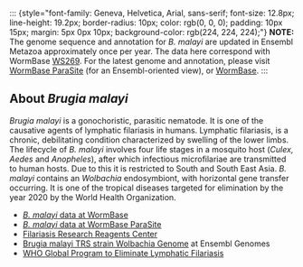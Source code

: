 ::: {style="font-family: Geneva, Helvetica, Arial, sans-serif; font-size: 12.8px; line-height: 19.2px; border-radius: 10px; color: rgb(0, 0, 0); padding: 10px 15px; margin: 5px 0px 10px; background-color: rgb(224, 224, 224);"}
**NOTE:** The genome sequence and annotation for *B. malayi* are updated
in Ensembl Metazoa approximately once per year. The data here correspond
with WormBase
[WS26](ftp://ftp.wormbase.org/pub/wormbase/releases/WS269)[9](ftp://ftp.wormbase.org/pub/wormbase/releases/WS269).
For the latest genome and annotation, please visit [WormBase
ParaSite](http://parasite.wormbase.org) (for an Ensembl-oriented view),
or [WormBase](http://www.wormbase.org).
:::

About *Brugia malayi*
---------------------

*Brugia malayi* is a gonochoristic, parasitic nematode. It is one of the
causative agents of lymphatic filariasis in humans. Lymphatic
filariasis, is a chronic, debilitating condition characterized by
swelling of the lower limbs. The lifecycle of *B. malayi* involves four
life stages in a mosquito host (*Culex, Aedes* and *Anopheles*), after
which infectious microfilariae are transmitted to human hosts. Due to
this it is restricted to South and South East Asia. *B. malayi* contains
an *Wolbachia* endosymbiont, with horizontal gene transfer occurring. It
is one of the tropical diseases targeted for elimination by the year
2020 by the World Health Organization.

-   [*B. malayi* data at
    WormBase](http://www.wormbase.org/species/b_malayi)
-   [*B. malayi* data at WormBase
    ParaSite](http://parasite.wormbase.org/Brugia_malayi_prjna10729/Info/Index)
-   [Filariasis Research Reagents
    Center](http://www.filariasiscenter.org)
-   [Brugia malayi TRS strain Wolbachia
    Genome](http://bacteria.ensembl.org/wolbachia_endosymbiont_strain_trs_of_brugia_malayi/Info/Index)
    at Ensembl Genomes
-   [WHO Global Program to Eliminate Lymphatic
    Filariasis](http://www.who.int/mediacentre/factsheets/fs102/en/)
